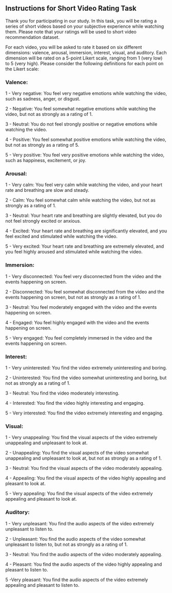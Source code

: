 ## Instructions for Short Video Rating Task

Thank you for participating in our study. In this task, you will be rating a series of short videos based on your subjective experience while watching them. Please note that your ratings will be used to short video recommendation dataset.

For each video, you will be asked to rate it based on six different dimensions: valence, arousal, immersion, interest, visual, and auditory. Each dimension will be rated on a 5-point Likert scale, ranging from 1 (very low) to 5 (very high). Please consider the following definitions for each point on the Likert scale:




### Valence:

1 - Very negative: You feel very negative emotions while watching the video, such as sadness, anger, or disgust. 

2 - Negative: You feel somewhat negative emotions while watching the video, but not as strongly as a rating of 1. 

3 - Neutral: You do not feel strongly positive or negative emotions while watching the video. 

4 - Positive: You feel somewhat positive emotions while watching the video, but not as strongly as a rating of 5. 

5 - Very positive: You feel very positive emotions while watching the video, such as happiness, excitement, or joy.

### Arousal: 

1 - Very calm: You feel very calm while watching the video, and your heart rate and breathing are slow and steady. 

2 - Calm: You feel somewhat calm while watching the video, but not as strongly as a rating of 1. 

3 - Neutral: Your heart rate and breathing are slightly elevated, but you do not feel strongly excited or anxious. 

4 - Excited: Your heart rate and breathing are significantly elevated, and you feel excited and stimulated while watching the video. 

5 - Very excited: Your heart rate and breathing are extremely elevated, and you feel highly aroused and stimulated while watching the video.

### Immersion: 

1 - Very disconnected: You feel very disconnected from the video and the events happening on screen. 

2 - Disconnected: You feel somewhat disconnected from the video and the events happening on screen, but not as strongly as a rating of 1. 

3 - Neutral: You feel moderately engaged with the video and the events happening on screen. 

4 - Engaged: You feel highly engaged with the video and the events happening on screen. 

5 - Very engaged: You feel completely immersed in the video and the events happening on screen.

### Interest: 

1 - Very uninterested: You find the video extremely uninteresting and boring. 

2 - Uninterested: You find the video somewhat uninteresting and boring, but not as strongly as a rating of 1. 

3 - Neutral: You find the video moderately interesting. 

4 - Interested: You find the video highly interesting and engaging. 

5 - Very interested: You find the video extremely interesting and engaging.

### Visual:

 1 - Very unappealing: You find the visual aspects of the video extremely unappealing and unpleasant to look at. 

2 - Unappealing: You find the visual aspects of the video somewhat unappealing and unpleasant to look at, but not as strongly as a rating of 1. 

3 - Neutral: You find the visual aspects of the video moderately appealing. 

4 - Appealing: You find the visual aspects of the video highly appealing and pleasant to look at. 

5 - Very appealing: You find the visual aspects of the video extremely appealing and pleasant to look at.

### Auditory: 

1 - Very unpleasant: You find the audio aspects of the video extremely unpleasant to listen to. 

2 - Unpleasant: You find the audio aspects of the video somewhat unpleasant to listen to, but not as strongly as a rating of 1. 

3 - Neutral: You find the audio aspects of the video moderately appealing. 

4 - Pleasant: You find the audio aspects of the video highly appealing and pleasant to listen to. 

5 -Very pleasant: You find the audio aspects of the video extremely appealing and pleasant to listen to.
